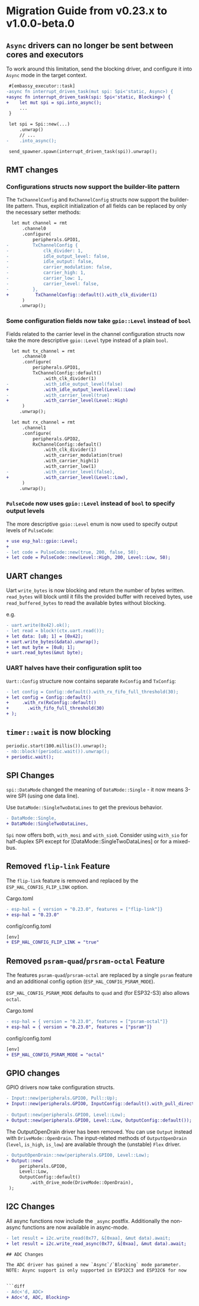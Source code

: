 # Migration Guide from v0.23.x to v1.0.0-beta.0

## `Async` drivers can no longer be sent between cores and executors

To work around this limitation, send the blocking driver, and configure it into `Async` mode
in the target context.

```diff
 #[embassy_executor::task]
-async fn interrupt_driven_task(mut spi: Spi<'static, Async>) {
+async fn interrupt_driven_task(spi: Spi<'static, Blocking>) {
+    let mut spi = spi.into_async();
     ...
 }

 let spi = Spi::new(...)
     .unwrap()
     // ...
-    .into_async();

 send_spawner.spawn(interrupt_driven_task(spi)).unwrap();
```

## RMT changes

### Configurations structs now support the builder-lite pattern

The `TxChannelConfig` and `RxChannelConfig` structs now support the builder-lite pattern.
Thus, explicit initialization of all fields can be replaced by only the necessary setter methods:

```diff
  let mut channel = rmt
      .channel0
      .configure(
          peripherals.GPIO1,
-         TxChannelConfig {
-             clk_divider: 1,
-             idle_output_level: false,
-             idle_output: false,
-             carrier_modulation: false,
-             carrier_high: 1,
-             carrier_low: 1,
-             carrier_level: false,
-         },
+          TxChannelConfig::default().with_clk_divider(1)
      )
     .unwrap();
```

### Some configuration fields now take `gpio::Level` instead of `bool`

Fields related to the carrier level in the channel configuration structs now
take the more descriptive `gpio::Level` type instead of a plain `bool`.

```diff
  let mut tx_channel = rmt
      .channel0
      .configure(
          peripherals.GPIO1,
          TxChannelConfig::default()
              .with_clk_divider(1)
-             .with_idle_output_level(false)
+             .with_idle_output_level(Level::Low)
-             .with_carrier_level(true)
+             .with_carrier_level(Level::High)
      )
     .unwrap();

  let mut rx_channel = rmt
      .channel1
      .configure(
          peripherals.GPIO2,
          RxChannelConfig::default()
              .with_clk_divider(1)
              .with_carrier_modulation(true)
              .with_carrier_high(1)
              .with_carrier_low(1)
-             .with_carrier_level(false),
+             .with_carrier_level(Level::Low),
      )
     .unwrap();
```

### `PulseCode` now uses `gpio::Level` instead of `bool` to specify output levels

The more descriptive `gpio::Level` enum is now used to specify output levels of `PulseCode`:

```diff
+ use esp_hal::gpio::Level;
+
- let code = PulseCode::new(true, 200, false, 50);
+ let code = PulseCode::new(Level::High, 200, Level::Low, 50);
```

## UART changes

Uart `write_bytes` is now blocking and return the number of bytes written. `read_bytes` will block until it fills the provided buffer with received bytes, use `read_buffered_bytes` to read the available bytes without blocking.

e.g.

```diff
- uart.write(0x42).ok();
- let read = block!(ctx.uart.read());
+ let data: [u8; 1] = [0x42];
+ uart.write_bytes(&data).unwrap();
+ let mut byte = [0u8; 1];
+ uart.read_bytes(&mut byte);
```

### UART halves have their configuration split too

`Uart::Config` structure now contains separate `RxConfig` and `TxConfig`:

```diff
- let config = Config::default().with_rx_fifo_full_threshold(30);
+ let config = Config::default()
+     .with_rx(RxConfig::default()
+       .with_fifo_full_threshold(30)
+ );
```

## `timer::wait` is now blocking

```diff
periodic.start(100.millis()).unwrap();
- nb::block!(periodic.wait()).unwrap();
+ periodic.wait();
```

## SPI Changes

`spi::DataMode` changed the meaning of `DataMode::Single` - it now means 3-wire SPI (using one data line).

Use `DataMode::SingleTwoDataLines` to get the previous behavior.

```diff
- DataMode::Single,
+ DataMode::SingleTwoDataLines,
```

`Spi` now offers both, `with_mosi` and `with_sio0`. Consider using `with_sio` for half-duplex SPI except for [DataMode::SingleTwoDataLines] or for a mixed-bus.

## Removed `flip-link` Feature

The `flip-link` feature is removed and replaced by the `ESP_HAL_CONFIG_FLIP_LINK` option.

Cargo.toml
```diff
- esp-hal = { version = "0.23.0", features = ["flip-link"]}
+ esp-hal = "0.23.0"
```

config/config.toml
```diff
[env]
+ ESP_HAL_CONFIG_FLIP_LINK = "true"
```

## Removed `psram-quad`/`prsram-octal` Feature

The features `psram-quad`/`prsram-octal` are replaced by a single `psram` feature and an additional config option (`ESP_HAL_CONFIG_PSRAM_MODE`).

`ESP_HAL_CONFIG_PSRAM_MODE` defaults to `quad` and (for ESP32-S3) also allows `octal`.

Cargo.toml
```diff
- esp-hal = { version = "0.23.0", features = ["psram-octal"]}
+ esp-hal = { version = "0.23.0", features = ["psram"]}
```

config/config.toml
```diff
[env]
+ ESP_HAL_CONFIG_PSRAM_MODE = "octal"
```

## GPIO changes

GPIO drivers now take configuration structs.

```diff
- Input::new(peripherals.GPIO0, Pull::Up);
+ Input::new(peripherals.GPIO0, InputConfig::default().with_pull_direction(Pull::Up));
 
- Output::new(peripherals.GPIO0, Level::Low);
+ Output::new(peripherals.GPIO0, Level::Low, OutputConfig::default());
```

The OutputOpenDrain driver has been removed. You can use `Output` instead with
`DriveMode::OpenDrain`. The input-related methods of `OutputOpenDrain` (`level`,
`is_high`, `is_low`) are available through the (unstable) `Flex` driver.

```diff
- OutputOpenDrain::new(peripherals.GPIO0, Level::Low);
+ Output::new(
     peripherals.GPIO0,
     Level::Low,
     OutputConfig::default()
         .with_drive_mode(DriveMode::OpenDrain),
 );
```

## I2C Changes

All async functions now include the `_async` postfix. Additionally the non-async functions are now available in async-mode.

```diff
- let result = i2c.write_read(0x77, &[0xaa], &mut data).await;
+ let result = i2c.write_read_async(0x77, &[0xaa], &mut data).await;

## ADC Changes

The ADC driver has gained a new `Async`/`Blocking` mode parameter.
NOTE: Async support is only supported in ESP32C3 and ESP32C6 for now


```diff
- Adc<'d, ADC>
+ Adc<'d, ADC, Blocking>
```
